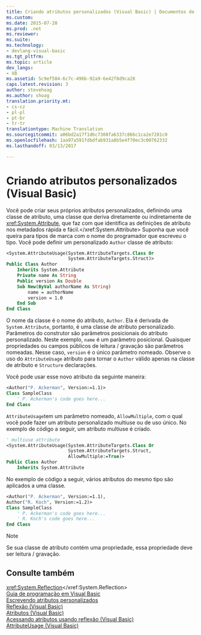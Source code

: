 ```yaml
---
title: Criando atributos personalizados (Visual Basic) | Documentos do Microsoft
ms.custom: 
ms.date: 2015-07-20
ms.prod: .net
ms.reviewer: 
ms.suite: 
ms.technology:
- devlang-visual-basic
ms.tgt_pltfrm: 
ms.topic: article
dev_langs:
- VB
ms.assetid: 5c9ef584-6c7c-496b-92a9-6e42f8d9ca28
caps.latest.revision: 3
author: stevehoag
ms.author: shoag
translation.priority.mt:
- cs-cz
- pl-pl
- pt-br
- tr-tr
translationtype: Machine Translation
ms.sourcegitcommit: a06bd2a17f1d6c7308fa6337c866c1ca2e7281c0
ms.openlocfilehash: 1aa97a591fdbdfab931a8b5e4f70ec3c00762332
ms.lasthandoff: 03/13/2017

---
```

# <a name="creating-custom-attributes-visual-basic"></a>Criando atributos personalizados (Visual Basic)
Você pode criar seus próprios atributos personalizados, definindo uma classe de atributo, uma classe que deriva diretamente ou indiretamente de <xref:System.Attribute>, que faz com que identifica as definições de atributo nos metadados rápida e fácil.</xref:System.Attribute> Suponha que você queira para tipos de marca com o nome do programador que escreveu o tipo. Você pode definir um personalizado `Author` classe de atributo:  
  
```vb  
<System.AttributeUsage(System.AttributeTargets.Class Or   
                       System.AttributeTargets.Struct)>   
Public Class Author  
    Inherits System.Attribute  
    Private name As String  
    Public version As Double  
    Sub New(ByVal authorName As String)  
        name = authorName  
        version = 1.0  
    End Sub  
End Class  
```  
  
 O nome da classe é o nome do atributo, `Author`. Ela é derivada de `System.Attribute`, portanto, é uma classe de atributo personalizado. Parâmetros do construtor são parâmetros posicionais do atributo personalizado. Neste exemplo, `name` é um parâmetro posicional. Quaisquer propriedades ou campos públicos de leitura / gravação são parâmetros nomeadas. Nesse caso, `version` é o único parâmetro nomeado. Observe o uso do `AttributeUsage` atributo para tornar o `Author` válido apenas na classe de atributo e `Structure` declarações.  
  
 Você pode usar esse novo atributo da seguinte maneira:  
  
```vb  
<Author("P. Ackerman", Version:=1.1)>   
Class SampleClass  
    ' P. Ackerman's code goes here...  
End Class  
```  
  
 `AttributeUsage`tem um parâmetro nomeado, `AllowMultiple`, com o qual você pode fazer um atributo personalizado multiuse ou de uso único. No exemplo de código a seguir, um atributo multiuse é criado.  
  
```vb  
' multiuse attribute  
<System.AttributeUsage(System.AttributeTargets.Class Or   
                       System.AttributeTargets.Struct,   
                       AllowMultiple:=True)>   
Public Class Author  
    Inherits System.Attribute  
```  
  
 No exemplo de código a seguir, vários atributos do mesmo tipo são aplicados a uma classe.  
  
```vb  
<Author("P. Ackerman", Version:=1.1),   
Author("R. Koch", Version:=1.2)>   
Class SampleClass  
    ' P. Ackerman's code goes here...  
    ' R. Koch's code goes here...  
End Class  
```  
  
> [!NOTE]
>  Se sua classe de atributo contém uma propriedade, essa propriedade deve ser leitura / gravação.  
  
## <a name="see-also"></a>Consulte também  
 <xref:System.Reflection></xref:System.Reflection>   
 [Guia de programação em Visual Basic](../../../../visual-basic/programming-guide/index.md)   
 [Escrevendo atributos personalizados](http://msdn.microsoft.com/library/97216f69-bde8-49fd-ac40-f18c500ef5dc)   
 [Reflexão (Visual Basic)](../../../../visual-basic/programming-guide/concepts/reflection.md)   
 [Atributos (Visual Basic)](../../../../visual-basic/language-reference/attributes.md)   
 [Acessando atributos usando reflexão (Visual Basic)](../../../../visual-basic/programming-guide/concepts/attributes/accessing-attributes-by-using-reflection.md)   
 [AttributeUsage (Visual Basic)](../../../../visual-basic/programming-guide/concepts/attributes/attributeusage.md)

